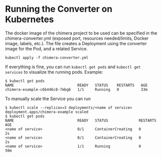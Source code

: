 # Running the Converter on Kubernetes

The docker image of the chimera project to be used can be specified in the chimera-converter.yml (exposed port, resources needed/limits, Docker image, labels, etc.). The file creates a Deployment using the converter image for the Pod, and a related Service.
```
kubectl apply -f chimera-converter.yml
```
If everything is fine, you can run `kubectl get pods` and `kubectl get services` to visualize the running pods. Example:
```
$ kubectl get pods
NAME                             READY   STATUS    RESTARTS   AGE
chimera-example-c6b446c8-7mbg6   1/1     Running   0          33m
```
To manually scale the Service you can run
```
$ kubectl scale --replicas=3 deployments/<name of service>
deployment.apps/chimera-example scaled
$ kubectl get pods
NAME                             READY   STATUS              RESTARTS   AGE
<name of service>                0/1     ContainerCreating   0          2s
<name of service>                0/1     ContainerCreating   0          2s
<name of service>                1/1     Running             0          50m
```
